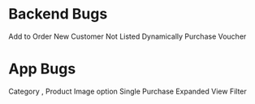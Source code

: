 # Backend Bugs

Add to Order
New Customer Not Listed Dynamically
Purchase Voucher

# App Bugs

Category , Product Image option
Single Purchase Expanded View Filter

